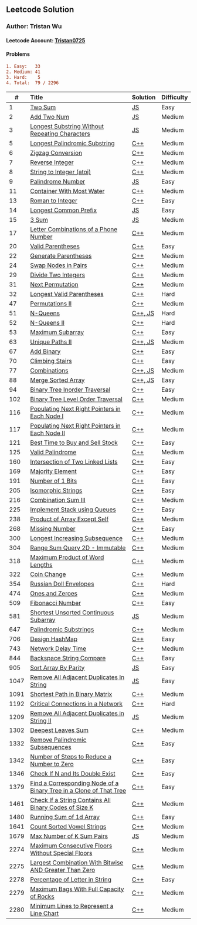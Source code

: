 ## Leetcode Solution

### Author: Tristan Wu

#### Leetcode Account: [Tristan0725](https://leetcode.com/Tristan0725/)

#### Problems

```diff
1. Easy:   33
2. Medium: 41
3. Hard:    5
4. Total:  79 / 2296
```

| #    | Title                                                                                                                                                                   | Solution                                                                                                                                      | Difficulty |
| ---- | :---------------------------------------------------------------------------------------------------------------------------------------------------------------------- | :-------------------------------------------------------------------------------------------------------------------------------------------- | :--------- |
| 1    | [Two Sum](https://leetcode.com/problems/two-sum/)                                                                                                                       | [JS](https://github.com/Po-Hsien39/Leetcode-sol/tree/main/algorithm/0001-Two_Sum)                                                             | Easy       |
| 2    | [Add Two Num](https://leetcode.com/problems/add-two-numbers/)                                                                                                           | [JS](https://github.com/Po-Hsien39/Leetcode-sol/tree/main/algorithm/0002-Add_Two_Num)                                                         | Medium     |
| 3    | [Longest Substring Without Repeating Characters](https://leetcode.com/problems/longest-substring-without-repeating-characters/)                                         | [JS](https://github.com/Po-Hsien39/Leetcode-sol/tree/main/algorithm/0003-Longest_Substring_Without_Repeating_Characters)                      | Medium     |
| 5    | [Longest Palindromic Substring](https://leetcode.com/problems/longest-palindromic-substring/)                                                                           | [C++](https://github.com/Po-Hsien39/Leetcode-sol/tree/main/algorithm/0005-Longest-Palindromic-Substring)                                      | Medium     |
| 6    | [Zigzag Conversion](https://leetcode.com/problems/zigzag-conversion/)                                                                                                   | [C++](https://github.com/Po-Hsien39/Leetcode-sol/tree/main/algorithm/0006-Zigzag-Conversion)                                                  | Medium     |
| 7    | [Reverse Integer](https://leetcode.com/problems/reverse-integer/)                                                                                                       | [C++](https://github.com/Po-Hsien39/Leetcode-sol/tree/main/algorithm/0007-Reverse-Integer)                                                    | Medium     |
| 8    | [String to Integer (atoi)](https://leetcode.com/problems/string-to-integer-atoi/)                                                                                       | [C++](<https://github.com/Po-Hsien39/Leetcode-sol/tree/main/algorithm/0008-String-to-Integer-(atoi)>)                                         | Medium     |
| 9    | [Palindrome Number](https://leetcode.com/problems/palindrome-number/)                                                                                                   | [JS](https://github.com/Po-Hsien39/Leetcode-sol/tree/main/algorithm/0009-Palindrome_Number)                                                   | Easy       |
| 11   | [Container With Most Water](https://leetcode.com/problems/container-with-most-water/)                                                                                   | [C++](https://github.com/Po-Hsien39/Leetcode-sol/tree/main/algorithm/0011-Container-With-Most-Water)                                          | Medium     |
| 13   | [Roman to Integer](https://leetcode.com/problems/roman-to-integer/)                                                                                                     | [C++](https://github.com/Po-Hsien39/Leetcode-sol/tree/main/algorithm/0013-Roman-to-Integer)                                                   | Easy       |
| 14   | [Longest Common Prefix](https://leetcode.com/problems/longest-common-prefix/)                                                                                           | [JS](https://github.com/Po-Hsien39/Leetcode-sol/tree/main/algorithm/0014-Longest_Common_Prefix)                                               | Easy       |
| 15   | [3 Sum](https://leetcode.com/problems/3sum/)                                                                                                                            | [JS](https://github.com/Po-Hsien39/Leetcode-sol/tree/main/algorithm/0015-3sum)                                                                | Medium     |
| 17   | [Letter Combinations of a Phone Number](https://leetcode.com/problems/letter-combinations-of-a-phone-number/)                                                           | [C++](https://github.com/Po-Hsien39/Leetcode-sol/tree/main/algorithm/0017-Letter-Combinations-of-a-Phone-Number)                              | Medium     |
| 20   | [Valid Parentheses](https://leetcode.com/problems/valid-parentheses/)                                                                                                   | [C++](https://github.com/Po-Hsien39/Leetcode-sol/tree/main/algorithm/0020-Valid-Parentheses)                                                  | Easy       |
| 22   | [Generate Parentheses](https://leetcode.com/problems/generate-parentheses/)                                                                                             | [C++](https://github.com/Po-Hsien39/Leetcode-sol/tree/main/algorithm/0022-Generate-Parentheses)                                               | Medium     |
| 24   | [Swap Nodes in Pairs](https://leetcode.com/problems/swap-nodes-in-pairs/)                                                                                               | [C++](https://github.com/Po-Hsien39/Leetcode-sol/tree/main/algorithm/0024-Swap-Nodes-in-Pairs)                                                | Medium     |
| 29   | [Divide Two Integers](https://leetcode.com/problems/divide-two-integers/)                                                                                               | [C++](https://github.com/Po-Hsien39/Leetcode-sol/tree/main/algorithm/0029-Divide-Two-Integers)                                                | Medium     |
| 31   | [Next Permutation](https://leetcode.com/problems/next-permutation/)                                                                                                     | [C++](https://github.com/Po-Hsien39/Leetcode-sol/tree/main/algorithm/0031-Next-Permutation)                                                   | Medium     |
| 32   | [Longest Valid Parentheses](https://leetcode.com/problems/longest-valid-parentheses/)                                                                                   | [C++](https://github.com/Po-Hsien39/Leetcode-sol/tree/main/algorithm/0032-Longest-Valid-Parentheses)                                          | Hard       |
| 47   | [Permutations II](https://leetcode.com/problems/permutations-ii/)                                                                                                       | [C++](https://github.com/Po-Hsien39/Leetcode-sol/tree/main/algorithm/0047-Permutations-II)                                                    | Medium     |
| 51   | [N-Queens](https://leetcode.com/problems/n-queens/)                                                                                                                     | [C++, JS](https://github.com/Po-Hsien39/Leetcode-sol/tree/main/algorithm/0051-N-Queens)                                                       | Hard       |
| 52   | [N-Queens II](https://leetcode.com/problems/n-queens-ii/)                                                                                                               | [C++](https://github.com/Po-Hsien39/Leetcode-sol/tree/main/algorithm/0052-N-Queens-II)                                                        | Hard       |
| 53   | [Maximum Subarray](https://leetcode.com/problems/maximum-subarray/)                                                                                                     | [C++](https://github.com/Po-Hsien39/Leetcode-sol/tree/main/algorithm/0053-Maximum-Subarray)                                                   | Easy       |
| 63   | [Unique Paths II](https://leetcode.com/problems/unique-paths-ii/)                                                                                                       | [C++, JS](https://github.com/Po-Hsien39/Leetcode-sol/tree/main/algorithm/0063-Unique-Paths-II)                                                | Medium     |
| 67   | [Add Binary](https://leetcode.com/problems/add-binary/)                                                                                                                 | [C++](https://github.com/Po-Hsien39/Leetcode-sol/tree/main/algorithm/0067-Add-Binary)                                                         | Easy       |
| 70   | [Climbing Stairs](https://leetcode.com/problems/climbing-stairs/)                                                                                                       | [C++](https://github.com/Po-Hsien39/Leetcode-sol/tree/main/algorithm/0070-Climbing-Stairs)                                                    | Easy       |
| 77   | [Combinations](https://leetcode.com/problems/combinations/)                                                                                                             | [C++, JS](https://github.com/Po-Hsien39/Leetcode-sol/tree/main/algorithm/0077-Combinations)                                                   | Medium     |
| 88   | [Merge Sorted Array](https://leetcode.com/problems/merge-sorted-array/)                                                                                                 | [C++, JS](https://github.com/Po-Hsien39/Leetcode-sol/tree/main/algorithm/0088-Merge-Sorted-Array)                                             | Easy       |
| 94   | [Binary Tree Inorder Traversal](https://leetcode.com/problems/binary-tree-inorder-traversal/)                                                                           | [C++](https://github.com/Po-Hsien39/Leetcode-sol/tree/main/algorithm/0094-Binary-Tree-Inorder-Traversal)                                      | Easy       |
| 102  | [Binary Tree Level Order Traversal](https://leetcode.com/problems/binary-tree-level-order-traversal/)                                                                   | [C++](https://github.com/Po-Hsien39/Leetcode-sol/tree/main/algorithm/0102-Binary-Tree-Level-Order-Traversal)                                  | Medium     |
| 116  | [Populating Next Right Pointers in Each Node I](https://leetcode.com/problems/populating-next-right-pointers-in-each-node/)                                             | [C++](https://github.com/Po-Hsien39/Leetcode-sol/tree/main/algorithm/0116-Populating-Next-Right-Pointers-in-Each-Node-I)                      | Medium     |
| 117  | [Populating Next Right Pointers in Each Node II](https://leetcode.com/problems/populating-next-right-pointers-in-each-node-ii/)                                         | [C++](https://github.com/Po-Hsien39/Leetcode-sol/tree/main/algorithm/0117-Populating-Next-Right-Pointers-in-Each-Node-II)                     | Medium     |
| 121  | [Best Time to Buy and Sell Stock](https://leetcode.com/problems/best-time-to-buy-and-sell-stock/)                                                                       | [C++](https://github.com/Po-Hsien39/Leetcode-sol/tree/main/algorithm/0121-Best-Time-to-Buy-and-Sell-Stock)                                    | Easy       |
| 125  | [Valid Palindrome](https://leetcode.com/problems/valid-palindrome/)                                                                                                     | [C++](https://github.com/Po-Hsien39/Leetcode-sol/tree/main/algorithm/0125-Valid-Palindrome)                                                   | Medium     |
| 160  | [Intersection of Two Linked Lists](https://leetcode.com/problems/intersection-of-two-linked-lists/)                                                                     | [C++](https://github.com/Po-Hsien39/Leetcode-sol/tree/main/algorithm/0160-Intersection-of-Two-Linked-Lists)                                   | Easy       |
| 169  | [Majority Element](https://leetcode.com/problems/majority-element/)                                                                                                     | [C++](https://github.com/Po-Hsien39/Leetcode-sol/tree/main/algorithm/0169-Majority-Element)                                                   | Easy       |
| 191  | [Number of 1 Bits](https://leetcode.com/problems/number-of-1-bits/)                                                                                                     | [C++](https://github.com/Po-Hsien39/Leetcode-sol/tree/main/algorithm/0191-Number-of-1-Bits)                                                   | Easy       |
| 205  | [Isomorphic Strings](https://leetcode.com/problems/isomorphic-strings/)                                                                                                 | [C++](https://github.com/Po-Hsien39/Leetcode-sol/tree/main/algorithm/0205-Isomorphic-Strings)                                                 | Easy       |
| 216  | [Combination Sum III](https://leetcode.com/problems/combination-sum-iii/)                                                                                               | [C++](https://github.com/Po-Hsien39/Leetcode-sol/tree/main/algorithm/0216-Combination-Sum-III)                                                | Medium     |
| 225  | [Implement Stack using Queues](https://leetcode.com/problems/implement-stack-using-queues/)                                                                             | [C++](https://github.com/Po-Hsien39/Leetcode-sol/tree/main/algorithm/0225-Implement-Stack-using-Queues)                                       | Easy       |
| 238  | [Product of Array Except Self](https://leetcode.com/problems/product-of-array-except-self/)                                                                             | [C++](https://github.com/Po-Hsien39/Leetcode-sol/tree/main/algorithm/0238-Product-of-Array-Except-Self)                                       | Medium     |
| 268  | [Missing Number](https://leetcode.com/problems/missing-number/)                                                                                                         | [C++](https://github.com/Po-Hsien39/Leetcode-sol/tree/main/algorithm/0268-Missing-Number)                                                     | Easy       |
| 300  | [Longest Increasing Subsequence](https://leetcode.com/problems/longest-increasing-subsequence/)                                                                         | [C++](https://github.com/Po-Hsien39/Leetcode-sol/tree/main/algorithm/0300-Longest-Increasing-Subsequence)                                     | Medium     |
| 304  | [Range Sum Query 2D - Immutable](https://leetcode.com/problems/range-sum-query-2d-immutable/)                                                                           | [C++](https://github.com/Po-Hsien39/Leetcode-sol/tree/main/algorithm/0304-Range-Sum-Query-2D-Immutable)                                       | Medium     |
| 318  | [Maximum Product of Word Lengths](https://leetcode.com/problems/maximum-product-of-word-lengths/)                                                                       | [C++](https://github.com/Po-Hsien39/Leetcode-sol/tree/main/algorithm/0318-Maximum-Product-of-Word-Lengths)                                    | Medium     |
| 322  | [Coin Change](https://leetcode.com/problems/coin-change/)                                                                                                               | [C++](https://github.com/Po-Hsien39/Leetcode-sol/tree/main/algorithm/0322-Coin-Change)                                                        | Medium     |
| 354  | [Russian Doll Envelopes](https://leetcode.com/problems/russian-doll-envelopes/)                                                                                         | [C++](https://github.com/Po-Hsien39/Leetcode-sol/tree/main/algorithm/0354-Russian-Doll-Envelopes)                                             | Hard       |
| 474  | [Ones and Zeroes](https://leetcode.com/problems/ones-and-zeroes/)                                                                                                       | [C++](https://github.com/Po-Hsien39/Leetcode-sol/tree/main/algorithm/0474-Ones-and-Zeroes)                                                    | Medium     |
| 509  | [Fibonacci Number](https://leetcode.com/problems/fibonacci-number/)                                                                                                     | [C++](https://github.com/Po-Hsien39/Leetcode-sol/tree/main/algorithm/0509-Fibonacci-Number)                                                   | Easy       |
| 581  | [Shortest Unsorted Continuous Subarray](https://leetcode.com/problems/shortest-unsorted-continuous-subarray/)                                                           | [JS](https://github.com/Po-Hsien39/Leetcode-sol/tree/main/algorithm/0581-Shortest-Unsorted-Continuous-Subarray)                               | Medium     |
| 647  | [Palindromic Substrings](https://leetcode.com/problems/palindromic-substrings/)                                                                                         | [C++](https://github.com/Po-Hsien39/Leetcode-sol/tree/main/algorithm/0647-Palindromic-Substrings)                                             | Medium     |
| 706  | [Design HashMap](https://leetcode.com/problems/design-hashmap/)                                                                                                         | [C++](https://github.com/Po-Hsien39/Leetcode-sol/tree/main/algorithm/0706-Design-HashMap)                                                     | Easy       |
| 743  | [Network Delay Time](https://leetcode.com/problems/network-delay-time/)                                                                                                 | [C++](https://github.com/Po-Hsien39/Leetcode-sol/tree/main/algorithm/0743-Network-Delay-Time)                                                 | Medium     |
| 844  | [Backspace String Compare](https://leetcode.com/problems/backspace-string-compare/)                                                                                     | [C++](https://github.com/Po-Hsien39/Leetcode-sol/tree/main/algorithm/0844-Backspace-String-Compare)                                           | Easy       |
| 905  | [Sort Array By Parity](https://leetcode.com/problems/sort-array-by-parity/)                                                                                             | [JS](https://github.com/Po-Hsien39/Leetcode-sol/tree/main/algorithm/0905-Sort-Array-By-Parity)                                                | Easy       |
| 1047 | [Remove All Adjacent Duplicates In String](https://leetcode.com/problems/remove-all-adjacent-duplicates-in-string/)                                                     | [JS](https://github.com/Po-Hsien39/Leetcode-sol/tree/main/algorithm/1047-Remove-All-Adjacent-Duplicates-In-String)                            | Easy       |
| 1091 | [Shortest Path in Binary Matrix](https://leetcode.com/problems/shortest-path-in-binary-matrix/)                                                                         | [C++](https://github.com/Po-Hsien39/Leetcode-sol/tree/main/algorithm/1091-Shortest-Path-in-Binary-Matrix)                                     | Medium     |
| 1192 | [Critical Connections in a Network](https://leetcode.com/problems/critical-connections-in-a-network/)                                                                   | [C++](https://github.com/Po-Hsien39/Leetcode-sol/tree/main/algorithm/1192-Critical-Connections-in-a-Network)                                  | Hard       |
| 1209 | [Remove All Adjacent Duplicates in String II](https://leetcode.com/problems/remove-all-adjacent-duplicates-in-string-ii/)                                               | [JS](https://github.com/Po-Hsien39/Leetcode-sol/tree/main/algorithm/1209-Remove-All-Adjacent-Duplicates-in-String-II)                         | Medium     |
| 1302 | [Deepest Leaves Sum](https://leetcode.com/problems/deepest-leaves-sum/)                                                                                                 | [C++](https://github.com/Po-Hsien39/Leetcode-sol/tree/main/algorithm/1302-Deepest-Leaves-Sum)                                                 | Medium     |
| 1332 | [Remove Palindromic Subsequences](https://leetcode.com/problems/remove-palindromic-subsequences/)                                                                       | [C++](https://github.com/Po-Hsien39/Leetcode-sol/tree/main/algorithm/1332-Remove-Palindromic-Subsequences)                                    | Easy       |
| 1342 | [Number of Steps to Reduce a Number to Zero](https://leetcode.com/problems/number-of-steps-to-reduce-a-number-to-zero/)                                                 | [C++](https://github.com/Po-Hsien39/Leetcode-sol/tree/main/algorithm/1342-Number-of-Steps-to-Reduce-a-Number-to-Zero)                         | Easy       |
| 1346 | [Check If N and Its Double Exist](https://leetcode.com/problems/check-if-n-and-its-double-exist/)                                                                       | [C++](https://github.com/Po-Hsien39/Leetcode-sol/tree/main/algorithm/1346-Check-If-N-and-Its-Double-Exist)                                    | Easy       |
| 1379 | [Find a Corresponding Node of a Binary Tree in a Clone of That Tree](https://leetcode.com/problems/find-a-corresponding-node-of-a-binary-tree-in-a-clone-of-that-tree/) | [C++](https://github.com/Po-Hsien39/Leetcode-sol/tree/main/algorithm/1379-Find-a-Corresponding-Node-of-a-Binary-Tree-in-a-Clone-of-That-Tree) | Easy       |
| 1461 | [Check If a String Contains All Binary Codes of Size K](https://leetcode.com/problems/check-if-a-string-contains-all-binary-codes-of-size-k/)                           | [C++](https://github.com/Po-Hsien39/Leetcode-sol/tree/main/algorithm/1461-Check-If-a-String-Contains-All-Binary-Codes-of-Size-K)              | Medium     |
| 1480 | [Running Sum of 1d Array](https://leetcode.com/problems/running-sum-of-1d-array/)                                                                                       | [C++](https://github.com/Po-Hsien39/Leetcode-sol/tree/main/algorithm/1480-Running-Sum-of-1d-Array)                                            | Easy       |
| 1641 | [Count Sorted Vowel Strings](https://leetcode.com/problems/count-sorted-vowel-strings/)                                                                                 | [C++](https://github.com/Po-Hsien39/Leetcode-sol/tree/main/algorithm/1641-Count-Sorted-Vowel-Strings)                                         | Medium     |
| 1679 | [Max Number of K Sum Pairs](https://leetcode.com/problems/max-number-of-k-sum-pairs/)                                                                                   | [JS](https://github.com/Po-Hsien39/Leetcode-sol/tree/main/algorithm/1679-Max-Number-of-K-Sum-Pairs)                                           | Medium     |
| 2274 | [Maximum Consecutive Floors Without Special Floors](https://leetcode.com/problems/maximum-consecutive-floors-without-special-floors/)                                   | [C++](https://github.com/Po-Hsien39/Leetcode-sol/tree/main/algorithm/2274-Maximum-Consecutive-Floors-Without-Special-Floors)                  | Medium     |
| 2275 | [Largest Combination With Bitwise AND Greater Than Zero](https://leetcode.com/problems/largest-combination-with-bitwise-and-greater-than-zero/)                         | [C++](https://github.com/Po-Hsien39/Leetcode-sol/tree/main/algorithm/2275-Largest-Combination-With-Bitwise-AND-Greater-Than-Zero)             | Medium     |
| 2278 | [Percentage of Letter in String](https://leetcode.com/problems/percentage-of-letter-in-string/)                                                                         | [C++](https://github.com/Po-Hsien39/Leetcode-sol/tree/main/algorithm/2278-Percentage-of-Letter-in-String)                                     | Easy       |
| 2279 | [Maximum Bags With Full Capacity of Rocks](https://leetcode.com/problems/maximum-bags-with-full-capacity-of-rocks/)                                                     | [C++](https://github.com/Po-Hsien39/Leetcode-sol/tree/main/algorithm/2279-Maximum-Bags-With-Full-Capacity-of-Rocks)                           | Medium     |
| 2280 | [Minimum Lines to Represent a Line Chart](https://leetcode.com/problems/minimum-lines-to-represent-a-line-chart/)                                                       | [C++](https://github.com/Po-Hsien39/Leetcode-sol/tree/main/algorithm/2280-Minimum-Lines-to-Represent-a-Line-Chart)                            | Medium     |
